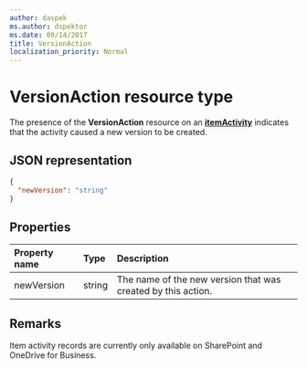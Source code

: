 ```yaml
---
author: daspek
ms.author: dspektor
ms.date: 09/14/2017
title: VersionAction
localization_priority: Normal
---
```

# VersionAction resource type

The presence of the **VersionAction** resource on an [**itemActivity**][activity] indicates that the activity caused a new version to be created.

[activity]: itemactivity.md

## JSON representation

<!-- {
  "blockType": "resource",
  "optionalProperties": [ ],
  "@type": "microsoft.graph.versionAction"
}-->

```json
{
  "newVersion": "string"
}
```

## Properties

| Property name | Type   | Description
|:--------------|:-------|:----------------------------------------------------
| newVersion    | string | The name of the new version that was created by this action.

## Remarks

Item activity records are currently only available on SharePoint and OneDrive for Business.

<!--
{
  "type": "#page.annotation",
  "description": "The VersionAction object provides information about an activity that resulted in a new item version.",
  "keywords": "activities,activity,action,version",
  "section": "documentation",
  "tocPath": "Resources/VersionAction",
  "suppressions": []
}
-->
